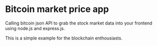 # Bitcoin market price app

Calling bitcoin json API to grab the stock market data into your frontend using node.js and express.js.

This is a simple example for  the blockchain enthousiasts.
